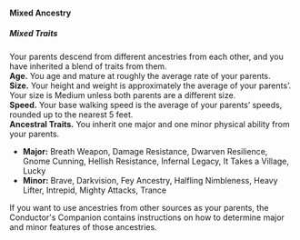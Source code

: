 #### Mixed Ancestry

##### Mixed Traits

Your parents descend from different ancestries from each other, and you have inherited a blend of traits from them.
\
**Age.**
You age and mature at roughly the average rate of your parents.
\
**Size.**
Your height and weight is approximately the average of your parents’.
Your size is Medium unless both parents are a different size.
\
**Speed.**
Your base walking speed is the average of your parents’ speeds, rounded up to the nearest 5 feet.
\
**Ancestral Traits.**
You inherit one major and one minor physical ability from your parents.

- **Major:**
  Breath Weapon, Damage Resistance, Dwarven Resilience, Gnome Cunning, Hellish Resistance, Infernal Legacy, It Takes a Village, Lucky
- **Minor:**
  Brave, Darkvision, Fey Ancestry, Halfling Nimbleness, Heavy Lifter, Intrepid, Mighty Attacks, Trance

If you want to use ancestries from other sources as your parents, the Conductor's Companion contains instructions on how to determine major and minor features of those ancestries.
